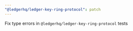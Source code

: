 ```yaml
---
"@ledgerhq/ledger-key-ring-protocol": patch
---
```


Fix type errors in `@ledgerhq/ledger-key-ring-protocol` tests
